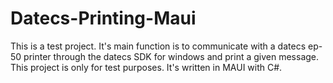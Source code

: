 # Datecs-Printing-Maui
This is a test project. It's main function is to communicate with a datecs ep-50 printer through the datecs SDK for windows and print a given message. This project is only for test purposes. It's written in MAUI with C#.
